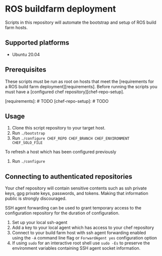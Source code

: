 # ROS buildfarm deployment

Scripts in this repository will automate the bootstrap and setup of ROS build farm hosts.

## Supported platforms

* Ubuntu 20.04

## Prerequisites

These scripts must be run as root on hosts that meet the [requirements for a ROS build farm deployment][requirements].
Before running the scripts you must have a [configured chef repository][chef-repo-setup].

[requirements]: # TODO
[chef-repo-setup]: # TODO

## Usage

1. Clone this script repository to your target host.
2. Run `./bootstrap`
3. Run `./configure CHEF_REPO CHEF_BRANCH CHEF_ENVIRONMENT CHEF_SOLO_FILE`

To refresh a host which has been configured previously

1. Run `./configure`

## Connecting to authenticated repositories

Your chef repository will contain sensitive contents such as ssh private keys, gpg private keys, passwords, and tokens.
Making that information public is strongly discouraged.

SSH agent forwarding can be used to grant temporary access to the configuration repository for the duration of configuration.
1. Set up your local ssh-agent
2. Add a key to your local agent which has access to your chef repository
3. Connect to your build farm host with ssh agent forwarding enabled using the `-A` command line flag or `ForwardAgent yes` configuration option
4. If using `sudo` for an interactive root shell use `sudo -Es` to preserve the environment variables containing SSH agent socket information.

